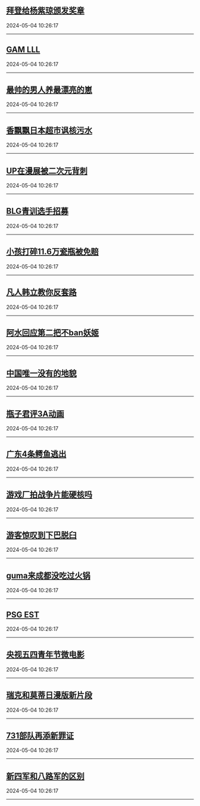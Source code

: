 ## [拜登给杨紫琼颁发奖章](https://search.bilibili.com/all?vt=36849326&keyword=%E6%8B%9C%E7%99%BB%E7%BB%99%E6%9D%A8%E7%B4%AB%E7%90%BC%E9%A2%81%E5%8F%91%E5%A5%96%E7%AB%A0&order=click)

2024-05-04 10:26:17

---
## [GAM LLL](https://search.bilibili.com/all?vt=36849326&keyword=GAM+LLL&order=click)

2024-05-04 10:26:17

---
## [最帅的男人养最漂亮的崽](https://search.bilibili.com/all?vt=36849326&keyword=%E6%9C%80%E5%B8%85%E7%9A%84%E7%94%B7%E4%BA%BA%E5%85%BB%E6%9C%80%E6%BC%82%E4%BA%AE%E7%9A%84%E5%B4%BD&order=click)

2024-05-04 10:26:17

---
## [香飘飘日本超市讽核污水](https://search.bilibili.com/all?vt=36849326&keyword=%E9%A6%99%E9%A3%98%E9%A3%98%E6%97%A5%E6%9C%AC%E8%B6%85%E5%B8%82%E8%AE%BD%E6%A0%B8%E6%B1%A1%E6%B0%B4&order=click)

2024-05-04 10:26:17

---
## [UP在漫展被二次元背刺](https://search.bilibili.com/all?vt=36849326&keyword=UP%E5%9C%A8%E6%BC%AB%E5%B1%95%E8%A2%AB%E4%BA%8C%E6%AC%A1%E5%85%83%E8%83%8C%E5%88%BA&order=click)

2024-05-04 10:26:17

---
## [BLG青训选手招募](https://search.bilibili.com/all?vt=36849326&keyword=BLG%E9%9D%92%E8%AE%AD%E9%80%89%E6%89%8B%E6%8B%9B%E5%8B%9F&order=click)

2024-05-04 10:26:17

---
## [小孩打碎11.6万瓷瓶被免赔](https://search.bilibili.com/all?vt=36849326&keyword=%E5%B0%8F%E5%AD%A9%E6%89%93%E7%A2%8E11.6%E4%B8%87%E7%93%B7%E7%93%B6%E8%A2%AB%E5%85%8D%E8%B5%94&order=click)

2024-05-04 10:26:17

---
## [凡人韩立教你反套路](https://search.bilibili.com/all?vt=36849326&keyword=%E5%87%A1%E4%BA%BA%E9%9F%A9%E7%AB%8B%E6%95%99%E4%BD%A0%E5%8F%8D%E5%A5%97%E8%B7%AF&order=click)

2024-05-04 10:26:17

---
## [阿水回应第二把不ban妖姬](https://search.bilibili.com/all?vt=36849326&keyword=%E9%98%BF%E6%B0%B4%E5%9B%9E%E5%BA%94%E7%AC%AC%E4%BA%8C%E6%8A%8A%E4%B8%8Dban%E5%A6%96%E5%A7%AC&order=click)

2024-05-04 10:26:17

---
## [中国唯一没有的地貌](https://search.bilibili.com/all?vt=36849326&keyword=%E4%B8%AD%E5%9B%BD%E5%94%AF%E4%B8%80%E6%B2%A1%E6%9C%89%E7%9A%84%E5%9C%B0%E8%B2%8C&order=click)

2024-05-04 10:26:17

---
## [瓶子君评3A动画](https://search.bilibili.com/all?vt=36849326&keyword=%E7%93%B6%E5%AD%90%E5%90%9B%E8%AF%843A%E5%8A%A8%E7%94%BB&order=click)

2024-05-04 10:26:17

---
## [广东4条鳄鱼逃出](https://search.bilibili.com/all?vt=36849326&keyword=%E5%B9%BF%E4%B8%9C4%E6%9D%A1%E9%B3%84%E9%B1%BC%E9%80%83%E5%87%BA&order=click)

2024-05-04 10:26:17

---
## [游戏厂拍战争片能硬核吗](https://search.bilibili.com/all?vt=36849326&keyword=%E6%B8%B8%E6%88%8F%E5%8E%82%E6%8B%8D%E6%88%98%E4%BA%89%E7%89%87%E8%83%BD%E7%A1%AC%E6%A0%B8%E5%90%97&order=click)

2024-05-04 10:26:17

---
## [游客惊叹到下巴脱臼](https://search.bilibili.com/all?vt=36849326&keyword=%E6%B8%B8%E5%AE%A2%E6%83%8A%E5%8F%B9%E5%88%B0%E4%B8%8B%E5%B7%B4%E8%84%B1%E8%87%BC&order=click)

2024-05-04 10:26:17

---
## [guma来成都没吃过火锅](https://search.bilibili.com/all?vt=36849326&keyword=guma%E6%9D%A5%E6%88%90%E9%83%BD%E6%B2%A1%E5%90%83%E8%BF%87%E7%81%AB%E9%94%85&order=click)

2024-05-04 10:26:17

---
## [PSG EST](https://search.bilibili.com/all?vt=36849326&keyword=PSG+EST&order=click)

2024-05-04 10:26:17

---
## [央视五四青年节微电影](https://search.bilibili.com/all?vt=36849326&keyword=%E5%A4%AE%E8%A7%86%E4%BA%94%E5%9B%9B%E9%9D%92%E5%B9%B4%E8%8A%82%E5%BE%AE%E7%94%B5%E5%BD%B1&order=click)

2024-05-04 10:26:17

---
## [瑞克和莫蒂日漫版新片段](https://search.bilibili.com/all?vt=36849326&keyword=%E7%91%9E%E5%85%8B%E5%92%8C%E8%8E%AB%E8%92%82%E6%97%A5%E6%BC%AB%E7%89%88%E6%96%B0%E7%89%87%E6%AE%B5&order=click)

2024-05-04 10:26:17

---
## [731部队再添新罪证](https://search.bilibili.com/all?vt=36849326&keyword=731%E9%83%A8%E9%98%9F%E5%86%8D%E6%B7%BB%E6%96%B0%E7%BD%AA%E8%AF%81&order=click)

2024-05-04 10:26:17

---
## [新四军和八路军的区别](https://search.bilibili.com/all?vt=36849326&keyword=%E6%96%B0%E5%9B%9B%E5%86%9B%E5%92%8C%E5%85%AB%E8%B7%AF%E5%86%9B%E7%9A%84%E5%8C%BA%E5%88%AB&order=click)

2024-05-04 10:26:17

---
